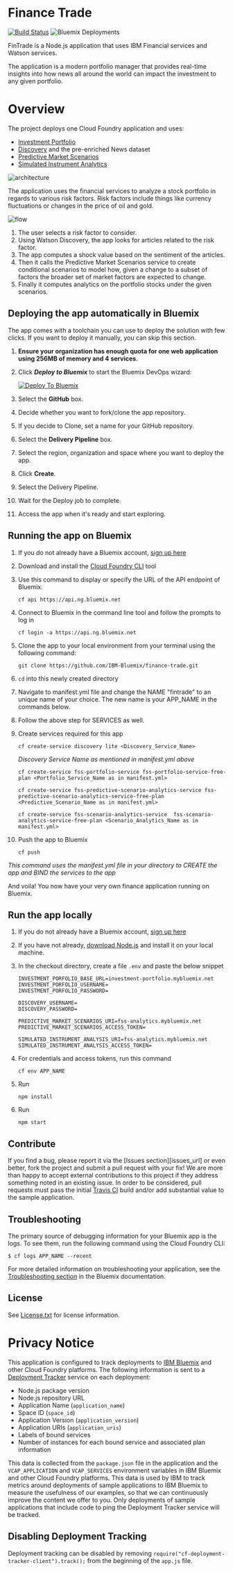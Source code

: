 # Finance Trade

[![Build Status](https://travis-ci.org/IBM-Bluemix/finance-trade.svg?branch=master)](https://travis-ci.org/IBM-Bluemix/finance-trade)
![Bluemix Deployments](https://deployment-tracker.mybluemix.net/stats/e13ee7de3df5bc6cf89950a82ef7a248/badge.svg)

FinTrade is a Node.js application that uses IBM Financial services and Watson services.  

The application is a modern portfolio manager that provides real-time insights into how news all around the world can impact the investment to any given portfolio.

# Overview

The project deploys one Cloud Foundry application and uses:
   * [Investment Portfolio](https://console.bluemix.net/catalog/services/fss-portfolio-service)
   * [Discovery](https://console.bluemix.net/catalog/services/discovery) and the pre-enriched News dataset
   * [Predictive Market Scenarios](https://console.bluemix.net/catalog/services/fss-predictive-scenario-analytics-service)
   * [Simulated Instrument Analytics](https://console.bluemix.net/catalog/services/fss-scenario-analytics-service)

   ![architecture](./architecture.png)

The application uses the financial services to analyze a stock portfolio in regards to various risk factors. Risk factors include things like currency fluctuations or changes in the price of oil and gold.

   ![flow](./flow.png)

1. The user selects a risk factor to consider.
1. Using Watson Discovery, the app looks for articles related to the risk factor.
1. The app computes a shock value based on the sentiment of the articles.
1. Then it calls the Predictive Market Scenarios service to create conditional scenarios to model how, given a change to a subset of factors the broader set of market factors are expected to change.
1. Finally it computes analytics on the portfolio stocks under the given scenarios.

## Deploying the app automatically in Bluemix

The app comes with a toolchain you can use to deploy the solution with few clicks. If you want to deploy it manually, you can skip this section.

1. **Ensure your organization has enough quota for one web application using 256MB of memory and 4 services.**

1. Click ***Deploy to Bluemix*** to start the Bluemix DevOps wizard:

   [![Deploy To Bluemix](https://console.bluemix.net/devops/graphics/create_toolchain_button.png)](https://console.bluemix.net/devops/setup/deploy/?repository=https://github.com/IBM-Bluemix/finance-trade&branch=master)

1. Select the **GitHub** box.

1. Decide whether you want to fork/clone the app repository.

1. If you decide to Clone, set a name for your GitHub repository.

1. Select the **Delivery Pipeline** box.

1. Select the region, organization and space where you want to deploy the app.

1. Click **Create**.

1. Select the Delivery Pipeline.

1. Wait for the Deploy job to complete.

1. Access the app when it's ready and start exploring.

## Running the app on Bluemix

1. If you do not already have a Bluemix account, [sign up here][bluemix_signup_url]

1. Download and install the [Cloud Foundry CLI][cloud_foundry_url] tool

1. Use this command to display or specify the URL of the API endpoint of Bluemix.

    ```
    cf api https://api.ng.bluemix.net
    ```
1. Connect to Bluemix in the command line tool and follow the prompts to log in

   ```
   cf login -a https://api.ng.bluemix.net
   ```
1. Clone the app to your local environment from your terminal using the following command:

   ```
   git clone https://github.com/IBM-Bluemix/finance-trade.git
   ```

1. `cd` into this newly created directory

1. Navigate to manifest.yml file and change the NAME "fintrade" to an unique name of your choice. The new name is your APP_NAME in the commands below.

1. Follow the above step for SERVICES as well.


1. Create services required for this app
  
   ```
   cf create-service discovery lite <Discovery_Service_Name> 
   ```
   _Discovery Service Name as mentioned in manifest.yml above_

   ```
   cf create-service fss-portfolio-service fss-portfolio-service-free-plan <Portfolio_Service_Name as in manifest.yml>
   ```
   
   ```
   cf create-service fss-predictive-scenario-analytics-service fss-predictive-scenario-analytics-service-free-plan <Predictive_Scenario_Name as in manifest.yml>
   ```
   ```
   cf create-service fss-scenario-analytics-service  fss-scenario-analytics-service-free-plan <Scenario_Analytics_Name as in manifest.yml>
   ```

1. Push the app to Bluemix 

   ```
   cf push
   ```
 _This command uses the manifest.yml file in your directory to CREATE the app and BIND the services to the app_

And voila! You now have your very own finance application running on Bluemix.

## Run the app locally

1. If you do not already have a Bluemix account, [sign up here][bluemix_signup_url]

2. If you have not already, [download Node.js][download_node_url] and install it on your local machine.

3. In the checkout directory, create a file ```.env``` and paste the below snippet

	```
	INVESTMENT_PORFOLIO_BASE_URL=investment-portfolio.mybluemix.net
	INVESTMENT_PORFOLIO_USERNAME=
	INVESTMENT_PORFOLIO_PASSWORD=
	
	DISCOVERY_USERNAME=
	DISCOVERY_PASSWORD=
	
	PREDICTIVE_MARKET_SCENARIOS_URI=fss-analytics.mybluemix.net
	PREDICTIVE_MARKET_SCENARIOS_ACCESS_TOKEN=
		
	SIMULATED_INSTRUMENT_ANALYSIS_URI=fss-analytics.mybluemix.net
	SIMULATED_INSTRUMENT_ANALYSIS_ACCESS_TOKEN=
	```
1. For credentials and access tokens, run this command
    
    ```
    cf env APP_NAME
    ```


1. Run

   ```
   npm install
   ```

1. Run

   ```
   npm start
   ```

## Contribute

If you find a bug, please report it via the [Issues section][issues_url] or even better, fork the project and submit a pull request with your fix! We are more than happy to accept external contributions to this project if they address something noted in an existing issue.  In order to be considered, pull requests must pass the initial [Travis CI][travis_url] build and/or add substantial value to the sample application.

## Troubleshooting

The primary source of debugging information for your Bluemix app is the logs. To see them, run the following command using the Cloud Foundry CLI:

   ```
   $ cf logs APP_NAME --recent
   ```

For more detailed information on troubleshooting your application, see the [Troubleshooting section](https://www.ng.bluemix.net/docs/troubleshoot/tr.html) in the Bluemix documentation.

## License

See [License.txt](License.txt) for license information.

# Privacy Notice

This application is configured to track deployments to [IBM Bluemix](http://www.ibm.com/cloud-computing/bluemix/) and other Cloud Foundry platforms. The following information is sent to a [Deployment Tracker](https://github.com/IBM-Bluemix/cf-deployment-tracker-service) service on each deployment:

* Node.js package version
* Node.js repository URL
* Application Name (`application_name`)
* Space ID (`space_id`)
* Application Version (`application_version`)
* Application URIs (`application_uris`)
* Labels of bound services
* Number of instances for each bound service and associated plan information

This data is collected from the `package.json` file in the application and the `VCAP_APPLICATION` and `VCAP_SERVICES` environment variables in IBM Bluemix and other Cloud Foundry platforms. This data is used by IBM to track metrics around deployments of sample applications to IBM Bluemix to measure the usefulness of our examples, so that we can continuously improve the content we offer to you. Only deployments of sample applications that include code to ping the Deployment Tracker service will be tracked.

## Disabling Deployment Tracking

Deployment tracking can be disabled by removing `require("cf-deployment-tracker-client").track();` from the beginning of the `app.js` file.

[bluemix_signup_url]: https://console.bluemix.net/?cm_mmc=GitHubReadMe
[cloud_foundry_url]: https://github.com/cloudfoundry/cli
[download_node_url]: https://nodejs.org/download/
[travis_url]: https://travis-ci.org/
